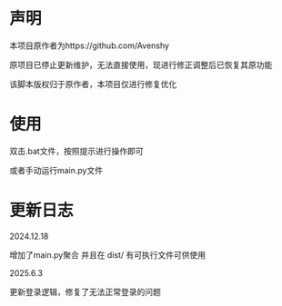 # 声明

本项目原作者为https://github.com/Avenshy

原项目已停止更新维护，无法直接使用，现进行修正调整后已恢复其原功能

该脚本版权归于原作者，本项目仅进行修复优化



# 使用

双击.bat文件，按照提示进行操作即可

或者手动运行main.py文件



# 更新日志

2024.12.18

增加了main.py聚合 并且在 dist/ 有可执行文件可供使用



2025.6.3

更新登录逻辑，修复了无法正常登录的问题